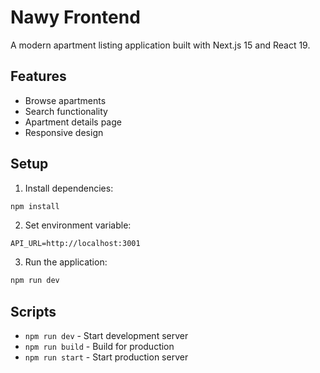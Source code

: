 # Nawy Frontend

A modern apartment listing application built with Next.js 15 and React 19.

## Features

- Browse apartments
- Search functionality
- Apartment details page
- Responsive design

## Setup

1. Install dependencies:
```bash
npm install
```

2. Set environment variable:
```env
API_URL=http://localhost:3001
```

3. Run the application:
```bash
npm run dev
```

## Scripts

- `npm run dev` - Start development server
- `npm run build` - Build for production
- `npm run start` - Start production server
